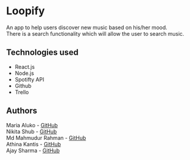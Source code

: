# Loopify

An app to help users discover new music based on his/her mood. <br>
There is a search functionality which will allow the user to search music.

## Technologies used

-   React.js
-   Node.js
-   Spotifty API
-   Github
-   Trello

## Authors

Maria Aluko - [GitHub](https://github.com/maria-aluko)  
Nikita Shub - [GitHub](https://github.com/nikitushu2)  
Md Mahmudur Rahman - [GitHub](https://github.com/mehedimrm22)  
Athina Kantis - [GitHub](https://github.com/athinakantis)  
Ajay Sharma - [GitHub](https://github.com/Ajaysharmasgit)
